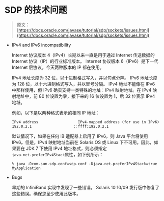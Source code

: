 # SDP 的技术问题

> 原文： [https://docs.oracle.com/javase/tutorial/sdp/sockets/issues.html](https://docs.oracle.com/javase/tutorial/sdp/sockets/issues.html)

*   IPv4 and IPv6 incompatibility

    Internet 协议版本 4（IPv4）长期以来一直是用于通过 Internet 传送数据的 Internet 协议（IP）的行业标准版本。 Internet 协议版本 6（IPv6）是下一代 Internet 层协议。今天两种版本的 IP 都在使用。

    IPv4 地址长度为 32 位，以十进制格式写入，并以句点分隔。 IPv6 地址长度为 128 位，以十六进制格式写入，并以冒号分隔。 IPv4 地址不能像在 IPv6 中那样使用，但 IPv6 确实支持一类特殊的地址：IPv4 映射地址。在 IPv4 映射地址中，前 80 位设置为零，接下来的 16 位设置为 1，后 32 位表示 IPv4 地址。

    例如，以下是以两种格式表示的相同 IP 地址：

    ```
    IPv4 address                  IPv4-mapped address (for use in IPv6)
    192.0.2.1                   ::ffff:192.0.2.1
    ```

    默认情况下，如果在任何 IB 适配器上启用了 IPv6，则 Java 平台将使用 IPv6。但是，IPv4 映射地址当前在 Solaris OS 或 Linux 下不可用。因此，如果要在 JDK 7 下使用 IPv4 地址格式，则必须指定`java.net.preferIPv4Stack`属性，如下例所示：

    ```
    % java -Dcom.sun.sdp.conf=sdp.conf -Djava.net.preferIPv4Stack=true  MyApplication
    ```

*   Bugs

    早期的 InfiniBand 实现中发现了一些错误。 Solaris 10 10/09 发行版中修复了这些错误。确保您至少使用此版本。